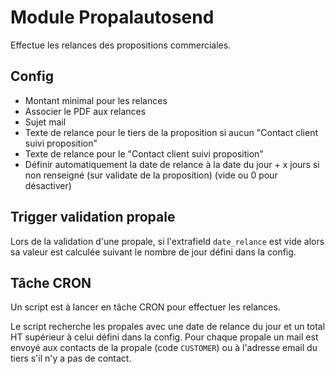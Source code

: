 # Module Propalautosend

Effectue les relances des propositions commerciales.

## Config

  - Montant minimal pour les relances
  - Associer le PDF aux relances
  - Sujet mail 
  - Texte de relance pour le tiers de la proposition si aucun "Contact client suivi proposition" 
  - Texte de relance pour le "Contact client suivi proposition" 
  - Définir automatiquement la date de relance à la date du jour + x jours si non renseigné (sur validate de la proposition) (vide ou 0 pour désactiver)
 
## Trigger validation propale

Lors de la validation d'une propale, si l'extrafield `date_relance` est vide alors sa valeur est calculée suivant le nombre de jour défini dans la config.

## Tâche CRON

Un script est à lancer en tâche CRON pour effectuer les relances.

 Le script recherche les propales avec une date de relance du jour et un total HT supérieur à celui défini dans la config.
 Pour chaque propale un mail est envoyé aux contacts de la propale (code `CUSTOMER`) ou à l'adresse email du tiers s'il n'y a pas de contact.